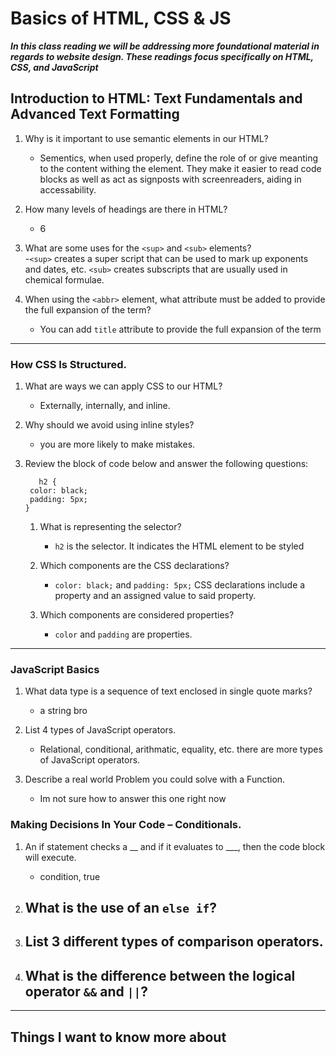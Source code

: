 # Basics of HTML, CSS & JS  

__*In this class reading we will be addressing more foundational material in regards to website design. These readings focus specifically on HTML, CSS, and JavaScript*__

## Introduction to HTML: Text Fundamentals and Advanced Text Formatting  
1. Why is it important to use semantic elements in our HTML?  
    - Sementics, when used properly, define the role of or give meanting to the content withing the element. They make it easier to read code blocks as well as act as signposts with screenreaders, aiding in accessability.

2. How many levels of headings are there in HTML?  
    - 6

3. What are some uses for the ```<sup>``` and ```<sub>``` elements?  
-```<sup>``` creates a super script that can be used to mark up exponents and dates, etc. ```<sub>``` creates subscripts that are usually used in chemical formulae.

4. When using the ```<abbr>``` element, what attribute must be added to provide the full expansion of the term?  
    - You can add ```title``` attribute to provide the full expansion of the term  

-----
### How CSS Is Structured.

1. What are ways we can apply CSS to our HTML?  
    - Externally, internally, and inline.

2. Why should we avoid using inline styles?  
    - you are more likely to make mistakes.

3. Review the block of code below and answer the following questions:  
    ```
       h2 {
     color: black;
     padding: 5px;
   }
   ```
    1. What is representing the selector?
        - ```h2``` is the selector. It indicates the HTML element to be styled  

    2. Which components are the CSS declarations?
        - ```color: black;``` and ```padding: 5px;``` CSS declarations include a property and an assigned value to said property.
    
    3. Which components are considered properties?
        - ```color``` and ```padding``` are properties.

-----
### JavaScript Basics

1. What data type is a sequence of text enclosed in single quote marks?
    - a string bro

2. List 4 types of JavaScript operators.  
    - Relational, conditional, arithmatic, equality, etc. there are more types of JavaScript operators. 

3. Describe a real world Problem you could solve with a Function.
    - Im not sure how to answer this one right now

### Making Decisions In Your Code – Conditionals.

1. An if statement checks a __ and if it evaluates to ___, then the code block will execute.
    - condition, true

2. What is the use of an ```else if```?
    - 

3. List 3 different types of comparison operators.
    -

4. What is the difference between the logical operator ```&&``` and ```||```?
    -

-----

## Things I want to know more about
